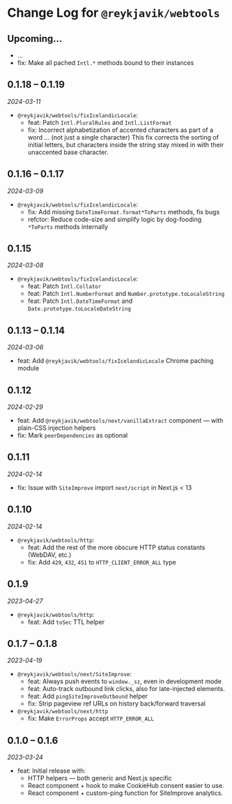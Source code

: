 # Change Log for `@reykjavik/webtools`

## Upcoming...

- ... <!-- Add new lines here. -->
- fix: Make all pached `Intl.*` methods bound to their instances

## 0.1.18 – 0.1.19

_2024-03-11_

- `@reykjavik/webtools/fixIcelandicLocale`:
  - feat: Patch `Intl.PluralRules` and `Intl.ListFormat`
  - fix: Incorrect alphabetization of accented characters as part of a word …
    (not just a single character) This fix corrects the sorting of initial
    letters, but characters inside the string stay mixed in with their
    unaccented base character.

## 0.1.16 – 0.1.17

_2024-03-09_

- `@reykjavik/webtools/fixIcelandicLocale`:
  - fix: Add missing `DateTimeFormat.format*ToParts` methods, fix bugs
  - refctor: Reduce code-size and simplify logic by dog-fooding `*ToParts`
    methods internally

## 0.1.15

_2024-03-08_

- `@reykjavik/webtools/fixIcelandicLocale`:
  - feat: Patch `Intl.Collator`
  - feat: Patch `Intl.NumberFormat` and `Number.prototype.toLocaleString`
  - feat: Patch `Intl.DateTimeFormat` and `Date.prototype.toLocaleDateString`

## 0.1.13 – 0.1.14

_2024-03-06_

- feat: Add `@reykjavik/webtools/fixIcelandicLocale` Chrome paching module

## 0.1.12

_2024-02-29_

- feat: Add `@reykjavik/webtools/next/vanillaExtract` component — with
  plain-CSS injection helpers
- fix: Mark `peerDependencies` as optional

## 0.1.11

_2024-02-14_

- fix: Issue with `SiteImprove` import `next/script` in Next.js < 13

## 0.1.10

_2024-02-14_

- `@reykjavik/webtools/http`:
  - feat: Add the rest of the more obscure HTTP status constants (WebDAV,
    etc.)
  - fix: Add `429`, `432`, `451` to `HTTP_CLIENT_ERROR_ALL` type

## 0.1.9

_2023-04-27_

- `@reykjavik/webtools/http`:
  - feat: Add `toSec` TTL helper

## 0.1.7 – 0.1.8

_2023-04-19_

- `@reykjavik/webtools/next/SiteImprove`:
  - feat: Always push events to `window._sz`, even in development mode
  - feat: Auto-track outbound link clicks, also for late-injected elements.
  - feat: Add `pingSiteImproveOutbound` helper
  - fix: Strip pageview ref URLs on history back/forward traversal
- `@reykjavik/webtools/next/http`
  - fix: Make `ErrorProps` accept `HTTP_ERROR_ALL`

## 0.1.0 – 0.1.6

_2023-03-24_

- feat: Initial release with:
  - HTTP helpers — both generic and Next.js specific
  - React component + hook to make CookieHub consent easier to use.
  - React component + custom-ping function for SiteImprove analytics.
